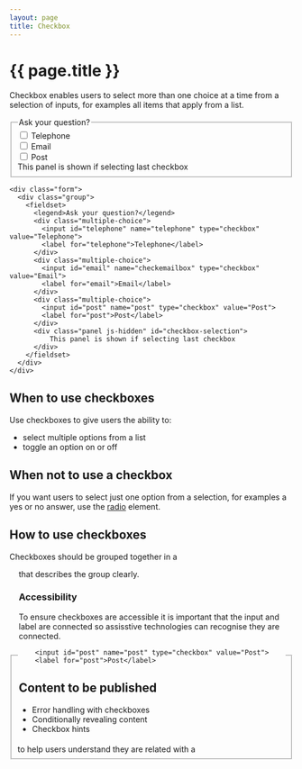 ```yaml
---
layout: page
title: Checkbox
---
```


# {{ page.title }}

Checkbox enables users to select more than one choice at a time from a selection of inputs, for examples all items that apply from a list.

<div class="form">
  <div class="group">
    <fieldset>
      <legend>Ask your question?</legend>
      <div class="multiple-choice">
        <input id="telephone" name="telephone" type="checkbox" value="Telephone">
        <label for="telephone">Telephone</label>
      </div>
      <div class="multiple-choice">
        <input id="email" name="email" type="checkbox" value="Email">
        <label for="email">Email</label>
      </div>
      <div class="multiple-choice">
        <input id="post" name="post" type="checkbox" value="Post">
        <label for="post">Post</label>
      </div>
      <div class="panel js-hidden" id="checkbox-selection">
          This panel is shown if selecting last checkbox
      </div>
    </fieldset>
  </div>
</div>

    <div class="form">
      <div class="group">
        <fieldset>
          <legend>Ask your question?</legend>
          <div class="multiple-choice">
            <input id="telephone" name="telephone" type="checkbox" value="Telephone">
            <label for="telephone">Telephone</label>
          </div>
          <div class="multiple-choice">
            <input id="email" name="checkemailbox" type="checkbox" value="Email">
            <label for="email">Email</label>
          </div>
          <div class="multiple-choice">
            <input id="post" name="post" type="checkbox" value="Post">
            <label for="post">Post</label>
          </div>
          <div class="panel js-hidden" id="checkbox-selection">
              This panel is shown if selecting last checkbox
          </div>
        </fieldset>
      </div>
    </div>

## When to use checkboxes

Use checkboxes to give users the ability to:

- select multiple options from a list
- toggle an option on or off

## When not to use a checkbox

If you want users to select just one option from a selection, for examples a yes or no answer, use the <a href="radio">radio</a> element.

## How to use checkboxes

Checkboxes should be grouped together in a <fieldset> to help users understand they are related with a <legend> that describes the group clearly.

### Accessibility

To ensure checkboxes are accessible it is important that the input and label are connected so assisstive technologies can recognise they are connected.  

        <input id="post" name="post" type="checkbox" value="Post">
        <label for="post">Post</label>

## Content to be published 

- Error handling with checkboxes
- Conditionally revealing content
- Checkbox hints

<!-- Checkbox is often used as part of a <a href="form">form</a>.

You can avoid having long lists of options by guiding users through with better thought out questions. 

Conditionality allows you to show users additional content or questions to particular users on what they've selected. If you're using this to show lots of content, maybe think about putting it on a separate page.  -->
